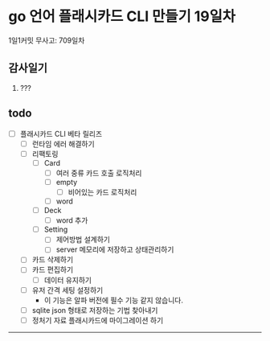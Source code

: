 # go 언어 플래시카드 CLI 만들기 19일차

1일1커밋 무사고: 709일차

## 감사일기

1. ???

## todo

- [ ] 플래시카드 CLI 베타 릴리즈
  - [ ] 런타임 에러 해결하기
  - [ ] 리팩토링
    - [ ] Card
      - [ ] 여러 중류 카드 호출 로직처리
      - [ ] empty
        - [ ] 비어있는 카드 로직처리
      - [ ] word
    - [ ] Deck
      - [ ] word 추가
    - [ ] Setting
      - [ ] 제어방법 설계하기
      - [ ] server 메모리에 저장하고 상태관리하기
  - [ ] 카드 삭제하기
  - [ ] 카드 편집하기
    - [ ] 데이터 유지하기
  - [ ] 유저 간격 세팅 설정하기
    - 이 기능은 알파 버전에 필수 기능 같지 않습니다.
  - [ ] sqlite json 형태로 저장하는 기법 찾아내기
  - [ ] 정처기 자료 플래시카드에 마이그레이션 하기

---


